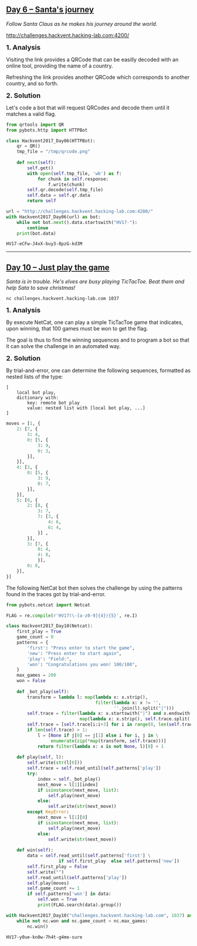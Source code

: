 ## [Day 6 – Santa's journey](https://hackvent.hacking-lab.com?day=6)

*Follow Santa Claus as he makes his journey around the world.*

http://challenges.hackvent.hacking-lab.com:4200/

<font size="4"><b>1. Analysis</b></font>

Visiting the link provides a QRCode that can be easilly decoded with an online tool, providing the name of a country.

Refreshing the link provides another QRCode which corresponds to another country, and so forth.

<font size="4"><b>2. Solution</b></font>

Let's code a bot that will request QRCodes and decode them until it matches a valid flag.


```python
from qrtools import QR
from pybots.http import HTTPBot

class Hackvent2017_Day06(HTTPBot):
    qr = QR()
    tmp_file = "/tmp/qrcode.png"
    
    def next(self):
        self.get()
        with open(self.tmp_file, 'wb') as f:
            for chunk in self.response:
                f.write(chunk)
        self.qr.decode(self.tmp_file)
        self.data = self.qr.data
        return self

url = "http://challenges.hackvent.hacking-lab.com:4200/"
with Hackvent2017_Day06(url) as bot:
    while not bot.next().data.startswith("HV17-"):
        continue
    print(bot.data)
```

    HV17-eCFw-J4xX-buy3-8pzG-kd3M


-----

## [Day 10 – Just play the game](https://hackvent.hacking-lab.com/challenge.php?day=10)

*Santa is in trouble. He's elves are busy playing TicTacToe. Beat them and help Sata to save christmas!*

```
nc challenges.hackvent.hacking-lab.com 1037
```

<font size="4"><b>1. Analysis</b></font>

By execute NetCat, one can play a simple TicTacToe game that indicates, upon winning, that 100 games must be won to get the flag.

The goal is thus to find the winning sequences and to program a bot so that it can solve the challenge in an automated way.

<font size="4"><b>2. Solution</b></font>

By trial-and-error, one can determine the following sequences, formatted as nested lists of the type:

```
[
    local bot play,
    dictionary with:
        key: remote bot play
        value: nested list with [local bot play, ...]
]
```


```python
moves = [1, {
    2: [7, {
        3: 4,
        0: [5, {
            3: 9,
            0: 3,
        }],
    }],
    4: [3, {
        0: [5, {
            3: 9,
            0: 7,
        }],
    }],
    5: [9, {
        2: [8, {
            3: 7,
            7: [3, {
                4: 6,
                6: 4,
            }] ,
        }],
        3: [7, {
            8: 4,
            4: 8,
            }],
        0: 8,
    }],
}]
```

The following NetCat bot then solves the challenge by using the patterns found in the traces got by trial-and-error.


```python
from pybots.netcat import Netcat

FLAG = re.compile(r'HV17(\-[a-z0-9]{4}){5}', re.I)

class Hackvent2017_Day10(Netcat):
    first_play = True
    game_count = 0
    patterns = {
        'first': "Press enter to start the game",
        'new': "Press enter to start again",
        'play': "Field:",
        'won': "Congratulations you won! 100/100",
    }
    max_games = 200
    won = False
    
    def _bot_play(self):
        transform = lambda l: map(lambda x: x.strip(),
                                  filter(lambda x: x != '',
                                         ''.join(l).split("|")))
        self.trace = filter(lambda x: x.startswith("|") and x.endswith("|"),
                            map(lambda x: x.strip(), self.trace.split('\n')))
        self.trace = [self.trace[i:i+3] for i in range(0, len(self.trace), 3)]
        if len(self.trace) > 1:
            l = [None if j[0] == j[1] else i for i, j in \
                 enumerate(zip(*map(transform, self.trace)))]
            return filter(lambda x: x is not None, l)[0] + 1
    
    def play(self, l):
        self.write(str(l[0]))
        self.trace = self.read_until(self.patterns['play'])
        try:
            index = self._bot_play()
            next_move = l[1][index]
            if isinstance(next_move, list):
                self.play(next_move)
            else:
                self.write(str(next_move))
        except KeyError:
            next_move = l[1][0]
            if isinstance(next_move, list):
                self.play(next_move)
            else:
                self.write(str(next_move))
        
    def win(self):
        data = self.read_until(self.patterns['first'] \
                    if self.first_play  else self.patterns['new'])
        self.first_play = False
        self.write("")
        self.read_until(self.patterns['play'])
        self.play(moves)
        self.game_count += 1
        if self.patterns['won'] in data:
            self.won = True
            print(FLAG.search(data).group())

with Hackvent2017_Day10("challenges.hackvent.hacking-lab.com", 1037) as nc:
    while not nc.won and nc.game_count < nc.max_games:
        nc.win()
```

    HV17-y0ue-kn0w-7h4t-g4me-sure
